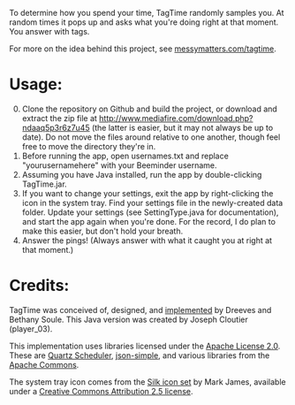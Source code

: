 To determine how you spend your time, TagTime randomly samples you. At random times it pops up and asks what you're doing right at that moment. You answer with tags.

For more on the idea behind this project, see [messymatters.com/tagtime](http://messymatters.com/tagtime).

# Usage:

0. Clone the repository on Github and build the project, or download and extract the zip file at http://www.mediafire.com/download.php?ndaaq5p3r6z7u45 (the latter is easier, but it may not always be up to date). Do not move the files around relative to one another, though feel free to move the directory they're in.
1. Before running the app, open usernames.txt and replace "yourusernamehere" with your Beeminder username.
2. Assuming you have Java installed, run the app by double-clicking TagTime.jar.
3. If you want to change your settings, exit the app by right-clicking the icon in the system tray. Find your settings file in the newly-created data folder. Update your settings (see SettingType.java for documentation), and start the app again when you're done. For the record, I do plan to make this easier, but don't hold your breath.
4. Answer the pings! (Always answer with what it caught you at right at that moment.)

# Credits:

TagTime was conceived of, designed, and [implemented](https://github.com/dreeves/TagTime) by Dreeves and Bethany Soule. This Java version was created by Joseph Cloutier (player_03).

This implementation uses libraries licensed under the [Apache License 2.0](http://www.apache.org/licenses/LICENSE-2.0.html). These are [Quartz Scheduler](http://www.quartz-scheduler.org/), [json-simple](http://code.google.com/p/json-simple/), and various libraries from the [Apache Commons](http://commons.apache.org/codec/).

The system tray icon comes from the [Silk icon set](http://www.famfamfam.com/lab/icons/silk/) by Mark James, available under a [Creative Commons Attribution 2.5 license](http://creativecommons.org/licenses/by/2.5/).